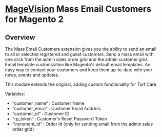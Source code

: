 # [MageVision](https://www.magevision.com/) Mass Email Customers for Magento 2

## Overview
The Mass Email Customers extension gives you the ability to send an email to all or selected registered and guest customers. Send a mass email with one click from the admin sales order grid and the admin customer grid. Email template customization like Magento's default email templates. An easy way to contact your customers and keep them up-to-date with your news, events and updates.

This module extends the original, adding custom functionality for Turf Care. 

Variables:
- “customer_name“ : Customer Name
- “customer_email“ : Customer Email Address
- “customer_id“ : Customer ID
- “rp_token“ : Customer's Reset Password Token
- “increment_id“  : Order Id (only for sending email from the admin sales order grid)